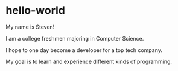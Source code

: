 # hello-world

My name is Steven! 

I am a college freshmen majoring in Computer Science.

I hope to one day become a developer for a top tech company. 

My goal is to learn and experience different kinds of programming. 
